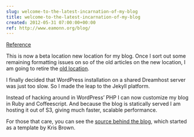 ```yaml
---  
slug: welcome-to-the-latest-incarnation-of-my-blog
title: welcome-to-the-latest-incarnation-of-my-blog
created: 2012-05-31 07:00:00+00:00
ref: http://www.eamonn.org/blog/
---  
```

[Reference](http://www.eamonn.org/blog/)
 
This is now a beta location new location for my blog. Once I sort
out some remaining formatting issues on so of the old articles on the
new location, I am going to retire the [old location](http://www.eamonn.org/blog/).

I finally decided that WordPress installation on a shared Dreamhost
server was just too slow. So I made the leap to the Jekyll platform.

Instead of hacking around in WordPress’ PHP I can now customize my
blog in Ruby and Coffeescript. And because the blog is statically
served I am hosting it out of S3, giving much faster, scalable
performance.

For those that care, you can see the
[source behind the blog](https://github.com/eobrain/blog), which
started as a template by Kris Brown.

